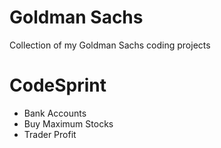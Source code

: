 # Goldman Sachs
Collection of my Goldman Sachs coding projects

# CodeSprint
- Bank Accounts
- Buy Maximum Stocks
- Trader Profit
